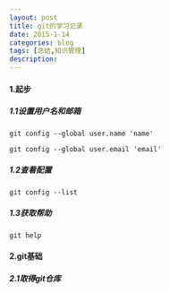 ```yaml
---
layout: post
title: git的学习记录
date: 2015-1-14
categories: blog
tags: [总结,知识管理]
description: 
---
```


#### 1.起步

##### 1.1设置用户名和邮箱

    git config --global user.name 'name'

    git config --global user.email 'email'

##### 1.2查看配置

    git config --list

##### 1.3获取帮助

    git help


#### 2.git基础

##### 2.1取得git仓库



